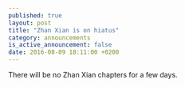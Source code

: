 ```yaml
---
published: true
layout: post
title: "Zhan Xian is on hiatus"
category: announcements
is_active_announcement: false
date: 2016-08-09 18:11:00 +0200
---
```

There will be no Zhan Xian chapters for a few days.
